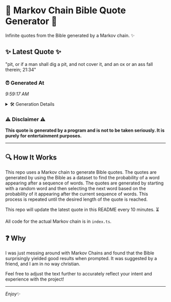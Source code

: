 # 📖 Markov Chain Bible Quote Generator 📖

Infinite quotes from the Bible generated by a Markov chain. ✨

## ✨ Latest Quote ✨
"pit, or if a man shall dig a pit, and not cover it, and an ox or an ass fall therein; 21:34"

### ⏰ Generated At
*9:59:17 AM*

<details>
    <summary>🛠️ Generation Details</summary>
    <p>
        <strong>🌱 Seed:</strong> pit,<br>
        <strong>🔄 Iterations:</strong> 21<br>
        <strong>📜 Context History:</strong><br>[ pit, ]: or<br>[ pit,, or ]: if<br>[ pit,, or, if ]: a<br>[ pit,, or, if, a ]: man<br>[ pit,, or, if, a, man ]: shall<br>[ pit,, or, if, a, man, shall ]: dig<br>[ or, if, a, man, shall, dig ]: a<br>[ if, a, man, shall, dig, a ]: pit,<br>[ a, man, shall, dig, a, pit, ]: and<br>[ man, shall, dig, a, pit,, and ]: not<br>[ shall, dig, a, pit,, and, not ]: cover<br>[ dig, a, pit,, and, not, cover ]: it,<br>[ a, pit,, and, not, cover, it, ]: and<br>[ pit,, and, not, cover, it,, and ]: an<br>[ and, not, cover, it,, and, an ]: ox<br>[ not, cover, it,, and, an, ox ]: or<br>[ cover, it,, and, an, ox, or ]: an<br>[ it,, and, an, ox, or, an ]: ass<br>[ and, an, ox, or, an, ass ]: fall<br>[ an, ox, or, an, ass, fall ]: therein;<br>[ ox, or, an, ass, fall, therein; ]: 21:34<br>
    </p>
</details>

### ⚠️ Disclaimer ⚠️
**This quote is generated by a program and is not to be taken seriously. It is purely for entertainment purposes.**

---

## 🔍 How It Works

This repo uses a Markov chain to generate Bible quotes. The quotes are generated by using the Bible as a dataset to find the probability of a word appearing after a sequence of words. The quotes are generated by starting with a random word and then selecting the next word based on the probability of it appearing after the current sequence of words. This process is repeated until the desired length of the quote is reached.

This repo will update the latest quote in this README every 10 minutes. ⏳

All code for the actual Markov chain is in `index.ts`.

## ❓ Why

I was just messing around with Markov Chains and found that the Bible surprisingly yielded good results when prompted. 
It was suggested by a friend, and I am in no way christian.

Feel free to adjust the text further to accurately reflect your intent and experience with the project!

---

*Enjoy*✨
